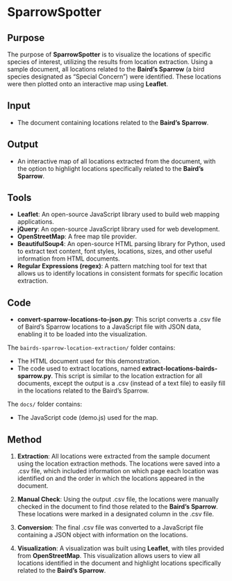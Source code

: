 # SparrowSpotter

## Purpose
The purpose of **SparrowSpotter** is to visualize the locations of specific species of interest, utilizing the results from location extraction. Using a sample document, all locations related to the **Baird’s Sparrow** (a bird species designated as “Special Concern”) were identified. These locations were then plotted onto an interactive map using **Leaflet**.

## Input
- The document containing locations related to the **Baird’s Sparrow**.

## Output
- An interactive map of all locations extracted from the document, with the option to highlight locations specifically related to the **Baird’s Sparrow**.

## Tools
- **Leaflet**: An open-source JavaScript library used to build web mapping applications.
- **jQuery**: An open-source JavaScript library used for web development.
- **OpenStreetMap**: A free map tile provider.
- **BeautifulSoup4**: An open-source HTML parsing library for Python, used to extract text content, font styles, locations, sizes, and other useful information from HTML documents.
- **Regular Expressions (regex)**: A pattern matching tool for text that allows us to identify locations in consistent formats for specific location extraction.

## Code

- **convert-sparrow-locations-to-json.py**: This script converts a .csv file of Baird’s Sparrow locations to a JavaScript file with JSON data, enabling it to be loaded into the visualization.
  
The `bairds-sparrow-location-extraction/` folder contains:
- The HTML document used for this demonstration.
- The code used to extract locations, named **extract-locations-bairds-sparrow.py**. This script is similar to the location extraction for all documents, except the output is a .csv (instead of a text file) to easily fill in the locations related to the Baird’s Sparrow.

The `docs/` folder contains:
- The JavaScript code (demo.js) used for the map.

## Method
1. **Extraction**: All locations were extracted from the sample document using the location extraction methods. The locations were saved into a .csv file, which included information on which page each location was identified on and the order in which the locations appeared in the document.

2. **Manual Check**: Using the output .csv file, the locations were manually checked in the document to find those related to the **Baird’s Sparrow**. These locations were marked in a designated column in the .csv file.

3. **Conversion**: The final .csv file was converted to a JavaScript file containing a JSON object with information on the locations.

4. **Visualization**: A visualization was built using **Leaflet**, with tiles provided from **OpenStreetMap**. This visualization allows users to view all locations identified in the document and highlight locations specifically related to the **Baird’s Sparrow**.
